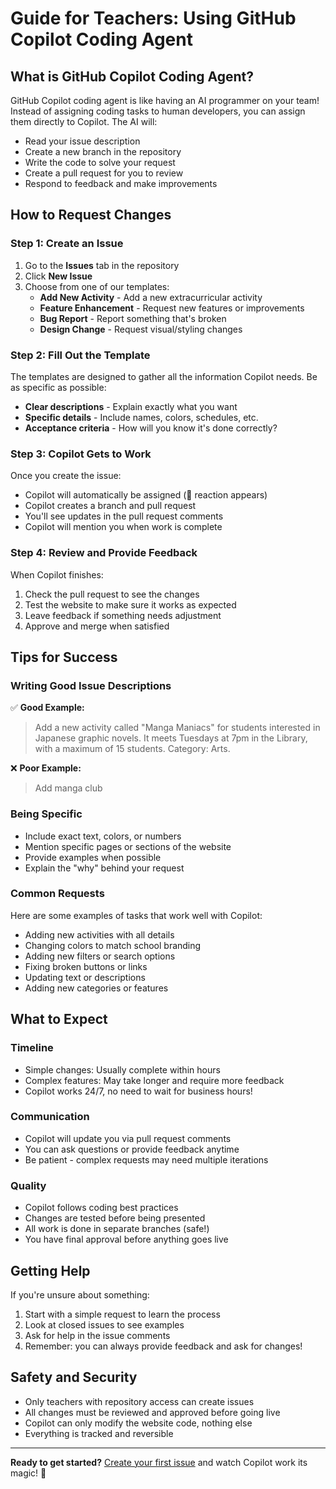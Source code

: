 # Guide for Teachers: Using GitHub Copilot Coding Agent

## What is GitHub Copilot Coding Agent?

GitHub Copilot coding agent is like having an AI programmer on your team! Instead of assigning coding tasks to human developers, you can assign them directly to Copilot. The AI will:

- Read your issue description
- Create a new branch in the repository
- Write the code to solve your request
- Create a pull request for you to review
- Respond to feedback and make improvements

## How to Request Changes

### Step 1: Create an Issue

1. Go to the **Issues** tab in the repository
2. Click **New Issue**
3. Choose from one of our templates:
   - **Add New Activity** - Add a new extracurricular activity
   - **Feature Enhancement** - Request new features or improvements
   - **Bug Report** - Report something that's broken
   - **Design Change** - Request visual/styling changes

### Step 2: Fill Out the Template

The templates are designed to gather all the information Copilot needs. Be as specific as possible:

- **Clear descriptions** - Explain exactly what you want
- **Specific details** - Include names, colors, schedules, etc.
- **Acceptance criteria** - How will you know it's done correctly?

### Step 3: Copilot Gets to Work

Once you create the issue:
- Copilot will automatically be assigned (👀 reaction appears)
- Copilot creates a branch and pull request
- You'll see updates in the pull request comments
- Copilot will mention you when work is complete

### Step 4: Review and Provide Feedback

When Copilot finishes:
1. Check the pull request to see the changes
2. Test the website to make sure it works as expected
3. Leave feedback if something needs adjustment
4. Approve and merge when satisfied

## Tips for Success

### Writing Good Issue Descriptions

✅ **Good Example:**
> Add a new activity called "Manga Maniacs" for students interested in Japanese graphic novels. It meets Tuesdays at 7pm in the Library, with a maximum of 15 students. Category: Arts.

❌ **Poor Example:**
> Add manga club

### Being Specific

- Include exact text, colors, or numbers
- Mention specific pages or sections of the website
- Provide examples when possible
- Explain the "why" behind your request

### Common Requests

Here are some examples of tasks that work well with Copilot:

- Adding new activities with all details
- Changing colors to match school branding
- Adding new filters or search options
- Fixing broken buttons or links
- Updating text or descriptions
- Adding new categories or features

## What to Expect

### Timeline
- Simple changes: Usually complete within hours
- Complex features: May take longer and require more feedback
- Copilot works 24/7, no need to wait for business hours!

### Communication
- Copilot will update you via pull request comments
- You can ask questions or provide feedback anytime
- Be patient - complex requests may need multiple iterations

### Quality
- Copilot follows coding best practices
- Changes are tested before being presented
- All work is done in separate branches (safe!)
- You have final approval before anything goes live

## Getting Help

If you're unsure about something:
1. Start with a simple request to learn the process
2. Look at closed issues to see examples
3. Ask for help in the issue comments
4. Remember: you can always provide feedback and ask for changes!

## Safety and Security

- Only teachers with repository access can create issues
- All changes must be reviewed and approved before going live
- Copilot can only modify the website code, nothing else
- Everything is tracked and reversible

---

**Ready to get started?** [Create your first issue](../../issues/new/choose) and watch Copilot work its magic! 🚀